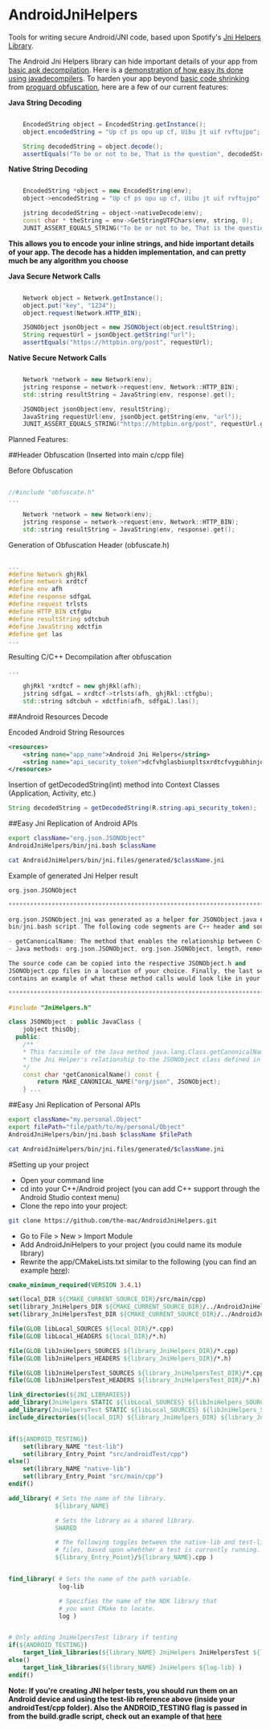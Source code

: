 # AndroidJniHelpers
Tools for writing secure Android/JNI code, based upon Spotify's [Jni Helpers Library](https://github.com/spotify/JniHelpers.git).

The Android Jni Helpers library can hide important details of your app from [basic apk decompilation](http://www.javadecompilers.com/apk). Here is a [demonstration of how easy its done using javadecompilers](https://www.youtube.com/watch?v=TfLq9nsLWOc). To harden your app beyond [basic code shrinking](https://developer.android.com/studio/build/shrink-code.html)
from [proguard obfuscation](https://www.guardsquare.com/en/proguard), here are a few of our current features:

**Java String Decoding**
```java

    EncodedString object = EncodedString.getInstance();
    object.encodedString = "Up cf ps opu up cf, Uibu jt uif rvftujpo";

    String decodedString = object.decode();
    assertEquals("To be or not to be, That is the question", decodedString);

```
**Native String Decoding**
```c++

    EncodedString *object = new EncodedString(env);
    object->encodedString = "Up cf ps opu up cf, Uibu jt uif rvftujpo";

    jstring decodedString = object->nativeDecode(env);
    const char * theString = env->GetStringUTFChars(env, string, 0);
    JUNIT_ASSERT_EQUALS_STRING("To be or not to be, That is the question", theString);

```
**This allows you to encode your inline strings, and hide important details of your app. The decode has a hidden implementation, and can pretty much be any algorithm you choose**

**Java Secure Network Calls**
```java

    Network object = Network.getInstance();
    object.put("key", "1234");
    object.request(Network.HTTP_BIN);

    JSONObject jsonObject = new JSONObject(object.resultString);
    String requestUrl = jsonObject.getString("url");
    assertEquals("https://httpbin.org/post", requestUrl);


```
**Native Secure Network Calls**
```c++

    Network *network = new Network(env);
    jstring response = network->request(env, Network::HTTP_BIN);
    std::string resultString = JavaString(env, response).get();

    JSONObject jsonObject(env, resultString);
    JavaString requestUrl(env, jsonObject.getString(env, "url"));
    JUNIT_ASSERT_EQUALS_STRING("https://httpbin.org/post", requestUrl.get());

```
Planned Features:

##Header Obfuscation (Inserted into main c/cpp file)

Before Obfuscation
```c++

//#include "obfuscate.h"
...

    Network *network = new Network(env);
    jstring response = network->request(env, Network::HTTP_BIN);
    std::string resultString = JavaString(env, response).get();

```

Generation of Obfuscation Header (obfuscate.h)
```c++

...
#define Network ghjRkl
#define network xrdtcf
#define env afh
#define response sdfgaL
#define request trlsts
#define HTTP_BIN ctfgbu
#define resultString sdtcbuh
#define JavaString xdctfin
#define get las
...


```

Resulting C/C++ Decompilation after obfuscation
```c++
...

    ghjRkl *xrdtcf = new ghjRkl(afh);
    jstring sdfgaL = xrdtcf->trlsts(afh, ghjRkl::ctfgbu);
    std::string sdtcbuh = xdctfin(afh, sdfgaL).las();

```

##Android Resources Decode

Encoded Android String Resources
```xml
<resources>
    <string name="app_name">Android Jni Helpers</string>
    <string name="api_security_token">dcfvhglasbiunpltsxrdtcfvygubhinjom</string>
</resources>


```

Insertion of getDecodedString(int) method into Context Classes (Application, Activity, etc.)
```java
String decodedString = getDecodedString(R.string.api_security_token);

```

##Easy Jni Replication of Android APIs
```bash
export className="org.json.JSONObject"
AndroidJniHelpers/bin/jni.bash $className

cat AndroidJniHelpers/bin/jni.files/generated/$className.jni

```

Example of generated Jni Helper result
```c++
org.json.JSONObject

********************************************************************************

org.json.JSONObject.jni was generated as a helper for JSONObject.java using the
bin/jni.bash script. The following code segments are C++ header and source code containing:

- getCanonicalName: The method that enables the relationship between C++ and Java.
- Java methods: org.json.JSONObject, org.json.JSONObject, length, remove, isNull, has, opt, optBoolean, optBoolean, optDouble, optDouble, optInt, optInt, optLong, optLong, optString, optString, optJSONArray, optJSONObject, keys, names, toString, quote, wrap

The source code can be copied into the respective JSONObject.h and
JSONObject.cpp files in a location of your choice. Finally, the last segment
contains an example of what these method calls would look like in your code.

********************************************************************************

#include "JniHelpers.h"

class JSONObject : public JavaClass {
    jobject thisObj;
  public:
    /**
    * This facsimile of the Java method java.lang.Class.getCanonicalName() is used to maintain
    * the Jni Helper's relationship to the JSONObject class defined in Java.
    */
    const char *getCanonicalName() const {
        return MAKE_CANONICAL_NAME("org/json", JSONObject);
    } ...
```

##Easy Jni Replication of Personal APIs
```bash
export className="my.personal.Object"
export filePath="file/path/to/my/personal/Object"
AndroidJniHelpers/bin/jni.bash $className $filePath

cat AndroidJniHelpers/bin/jni.files/generated/$className.jni

```

#Setting up your project
* Open your command line
* cd into your C++/Android project (you can add C++ support through the Android Studio context menu)
* Clone the repo into your project:
```bash
git clone https://github.com/the-mac/AndroidJniHelpers.git
```
* Go to File > New > Import Module
* Add AndroidJniHelpers to your project (you could name its module library)
* Rewrite the app/CMakeLists.txt similar to the following (you can find an example [here](library/CMakeLists.txt)):
```cmake
cmake_minimum_required(VERSION 3.4.1)

set(local_DIR ${CMAKE_CURRENT_SOURCE_DIR}/src/main/cpp)
set(library_JniHelpers_DIR ${CMAKE_CURRENT_SOURCE_DIR}/../AndroidJniHelpers/library/src/main/cpp)
set(library_JniHelpersTest_DIR ${CMAKE_CURRENT_SOURCE_DIR}/../AndroidJniHelpers/library/src/androidTest/cpp)

file(GLOB libLocal_SOURCES ${local_DIR}/*.cpp)
file(GLOB libLocal_HEADERS ${local_DIR}/*.h)

file(GLOB libJniHelpers_SOURCES ${library_JniHelpers_DIR}/*.cpp)
file(GLOB libJniHelpers_HEADERS ${library_JniHelpers_DIR}/*.h)

file(GLOB libJniHelpersTest_SOURCES ${library_JniHelpersTest_DIR}/*.cpp)
file(GLOB libJniHelpersTest_HEADERS ${library_JniHelpersTest_DIR}/*.h)

link_directories(${JNI_LIBRARIES})
add_library(JniHelpers STATIC ${libLocal_SOURCES} ${libJniHelpers_SOURCES})
add_library(JniHelpersTest STATIC ${libLocal_SOURCES} ${libJniHelpers_SOURCES} ${libJniHelpersTest_SOURCES})
include_directories(${local_DIR} ${library_JniHelpers_DIR} ${library_JniHelpersTest_DIR})


if(${ANDROID_TESTING})
    set(library_NAME "test-lib")
    set(library_Entry_Point "src/androidTest/cpp")
else()
    set(library_NAME "native-lib")
    set(library_Entry_Point "src/main/cpp")
endif()

add_library( # Sets the name of the library.
             ${library_NAME}

             # Sets the library as a shared library.
             SHARED

             # The following toggles between the native-lib and test-libs
             # files, based upon whehther a test is currently running.
             ${library_Entry_Point}/${library_NAME}.cpp )


find_library( # Sets the name of the path variable.
              log-lib

              # Specifies the name of the NDK library that
              # you want CMake to locate.
              log )


# Only adding JniHelpersTest library if testing
if(${ANDROID_TESTING})
    target_link_libraries(${library_NAME} JniHelpers JniHelpersTest ${log-lib} )
else()
    target_link_libraries(${library_NAME} JniHelpers ${log-lib} )
endif()
```
**Note: If you're creating JNI helper tests,
you should run them on an Android device and
using the test-lib reference above (inside your
androidTest/cpp folder). Also the
ANDROID_TESTING flag is passed in from the
build.gradle script, check out an example of
that [here](library/build.gradle)**
